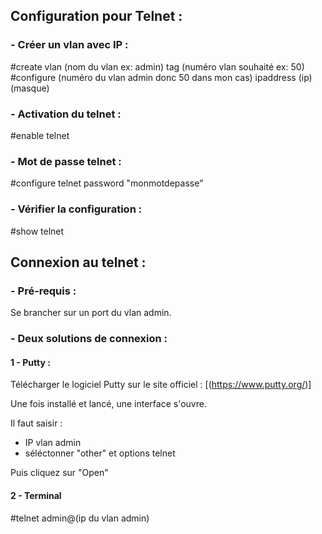 ## Configuration pour Telnet :

### - Créer un vlan avec IP :

  #create vlan (nom du vlan ex: admin) tag (numéro vlan souhaité ex: 50)
  #configure (numéro du vlan admin donc 50 dans mon cas) ipaddress (ip) (masque)

### - Activation du telnet :

  #enable telnet

### - Mot de passe telnet :

  #configure telnet password "monmotdepasse"

### - Vérifier la configuration :

  #show telnet


## Connexion au telnet :

### - Pré-requis :

Se brancher sur un port du vlan admin.

### - Deux solutions de connexion :

#### 1 - Putty :

Télécharger le logiciel Putty sur le site officiel : [(https://www.putty.org/)]

Une fois installé et lancé, une interface s'ouvre.

Il faut saisir :
  - IP vlan admin
  - séléctonner "other" et options telnet

Puis cliquez sur "Open"

#### 2 - Terminal

  #telnet admin@(ip du vlan admin)
